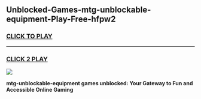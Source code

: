 
## Unblocked-Games-mtg-unblockable-equipment-Play-Free-hfpw2
<h3>
<a href="https://premium76.site?title=mtg-unblockable-equipment&ref=23A">CLICK TO PLAY</a></h3>
<hr>

<h3>
<a href="https://premium76.site?title=mtg-unblockable-equipment&ref=23A">CLICK 2 PLAY</a>
  
</h3>

<a href="https://premium76.site?title=mtg-unblockable-equipment&ref=23A"><img src="https://clearcache.store/games.png"></a>


**mtg-unblockable-equipment games unblocked: Your Gateway to Fun and Accessible Online Gaming**
